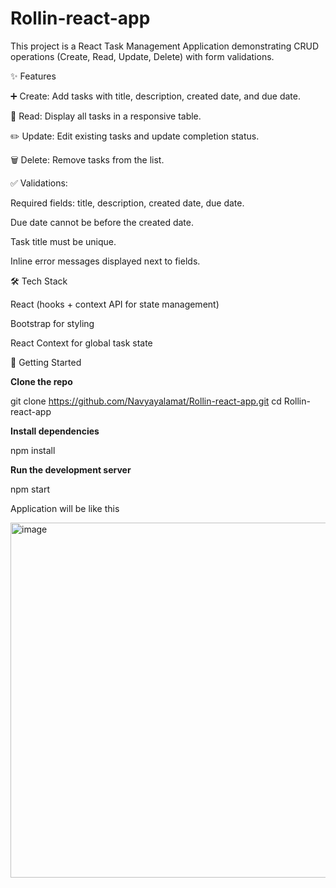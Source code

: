 # Rollin-react-app

This project is a React Task Management Application demonstrating CRUD operations (Create, Read, Update, Delete) with form validations.

✨ Features

➕ Create: Add tasks with title, description, created date, and due date.

📖 Read: Display all tasks in a responsive table.

✏️ Update: Edit existing tasks and update completion status.

🗑️ Delete: Remove tasks from the list.

✅ Validations:

Required fields: title, description, created date, due date.

Due date cannot be before the created date.

Task title must be unique.

Inline error messages displayed next to fields.


🛠️ Tech Stack

React (hooks + context API for state management)

Bootstrap for styling

React Context for global task state



🚀 Getting Started

**Clone the repo**

git clone https://github.com/Navyayalamat/Rollin-react-app.git
cd Rollin-react-app


**Install dependencies**

npm install


**Run the development server**

npm start

Application will be like this 

<img width="1053" height="568" alt="image" src="https://github.com/user-attachments/assets/7dc0e2fe-ead2-4779-8967-46b6b8b490d8" />

